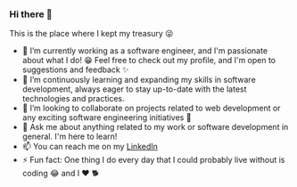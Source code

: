 ### Hi there 👋

This is the place where I kept my treasury 😜

- 🔭 I’m currently working as a software engineer, and I'm passionate about what I do! 😁 Feel free to check out my profile, and I'm open to suggestions and feedback ✨
- 🌱 I’m continuously learning and expanding my skills in software development, always eager to stay up-to-date with the latest technologies and practices.
- 👯 I’m looking to collaborate on projects related to web development or any exciting software engineering initiatives 🧐
- 💬 Ask me about anything related to my work or software development in general. I'm here to learn!
- 📫 You can reach me on my [LinkedIn](https://www.linkedin.com/in/tushar-gupta-ba733a192)
- ⚡ Fun fact: One thing I do every day that I could probably live without is coding 😂 and I ❤️ 🐕
